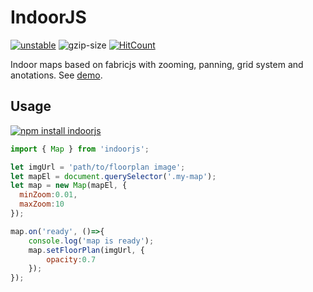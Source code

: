 # IndoorJS 
[![unstable](http://badges.github.io/stability-badges/dist/unstable.svg)](http://github.com/badges/stability-badges)
![gzip-size](https://img.shields.io/badge/size-18.4kb-brightgreen.svg)
<a href="http://hits.dwyl.io/mudin/indoorjs">
    <img src="http://hits.dwyl.io/mudin/indoorjs.svg" alt="HitCount">
  </a>

Indoor maps based on fabricjs with zooming, panning, grid system and anotations. 
See [demo](https://mudin.github.io/indoorjs).


## Usage

[![npm install indoorjs](https://nodei.co/npm/indoorjs.png?mini=true)](https://npmjs.org/package/indoorjs/)

```js
import { Map } from 'indoorjs';

let imgUrl = 'path/to/floorplan image';
let mapEl = document.querySelector('.my-map');
let map = new Map(mapEl, {
  minZoom:0.01,
  maxZoom:10
});

map.on('ready', ()=>{
	console.log('map is ready');
	map.setFloorPlan(imgUrl, {
		opacity:0.7
	});
});
```
